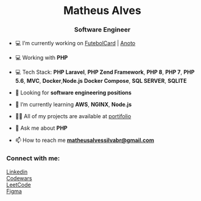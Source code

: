 <h1 align="center">Matheus Alves</h1>
<h3 align="center">Software Engineer</h3>

- 💻 I’m currently working on [FutebolCard](https://www.futebolcard.com/) | [Anoto](https://github.com/Anoto-ecossistem)

- 💻 Working with **PHP**
  
- 💻 Tech Stack: **PHP Laravel**, **PHP Zend Framework**, **PHP 8**, **PHP 7**, **PHP 5.6**, **MVC**, **Docker**,**Node.js** **Docker Compose**, **SQL SERVER**, **SQLITE**

- 🔭 Looking for **software engineering positions**

- 🌱 I’m currently learning **AWS**, **NGINX**, **Node.js** 

- 👨‍💻 All of my projects are available at [portifolio](portifolio-chi-orpin-12.vercel.app)

- 💬 Ask me about **PHP**

- 📫 How to reach me **matheusalvessilvabr@gmail.com**

<h3 align="left">Connect with me:</h3>

[Linkedin](https://www.linkedin.com/in/matheus-alves-4a2b03231)<br>
[Codewars](https://www.codewars.com/users/MatheusAlvesPereira)<br>
[LeetCode](https://leetcode.com/u/MatheusAlvesPereira/)<br>
[Figma](https://www.figma.com/@Matheusalvess)
